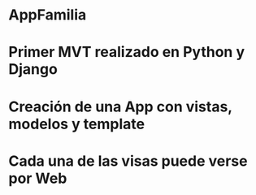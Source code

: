 # AppFamilia
# Primer MVT realizado en Python y Django
# Creación de una App con vistas, modelos y template
# Cada una de las visas puede verse por Web
